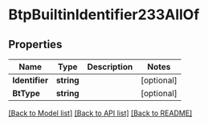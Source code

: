 # BtpBuiltinIdentifier233AllOf

## Properties

Name | Type | Description | Notes
------------ | ------------- | ------------- | -------------
**Identifier** | **string** |  | [optional] 
**BtType** | **string** |  | [optional] 

[[Back to Model list]](../README.md#documentation-for-models) [[Back to API list]](../README.md#documentation-for-api-endpoints) [[Back to README]](../README.md)


